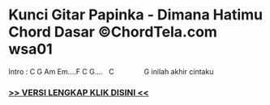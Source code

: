 
 # Kunci Gitar Papinka - Dimana Hatimu Chord Dasar ©ChordTela.com wsa01


Intro : C G Am Em….F C G….   C               G inilah akhir cintaku

###  <a href="https://shortlighzx.web.app?sq=Kunci Gitar Papinka - Dimana Hatimu Chord Dasar ©ChordTela.com"> >> VERSI LENGKAP KLIK DISINI << </a>
